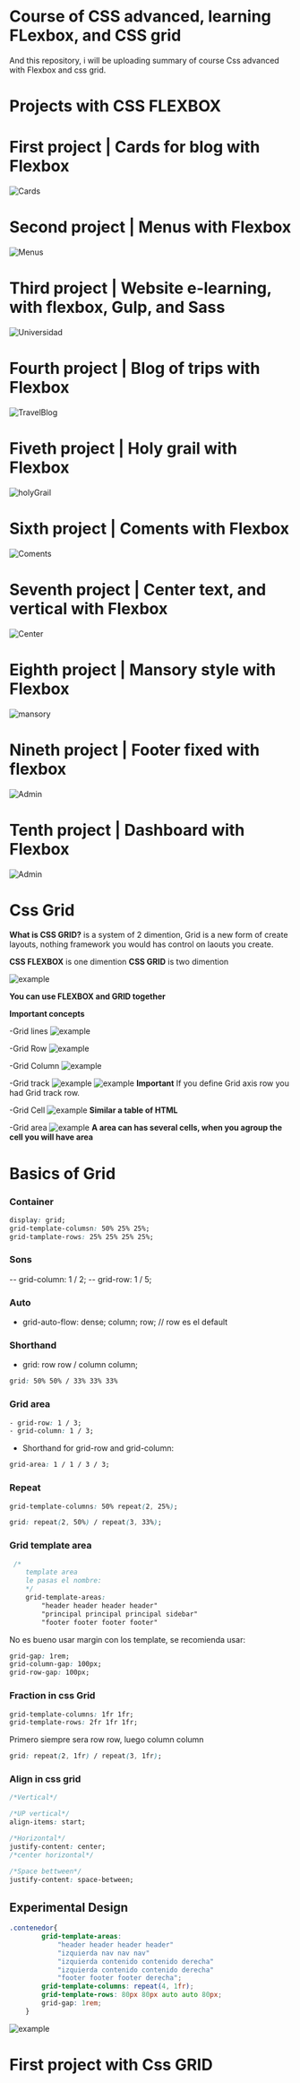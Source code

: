 # Course of CSS advanced, learning FLexbox, and CSS grid

And this repository, i will be uploading summary of course Css advanced with Flexbox and css grid.

# Projects with CSS FLEXBOX

# First project | Cards for blog with Flexbox

![Cards](https://github.com/g4brieljs/Course-Css-Flexbox-Grid/blob/master/1-Cards-flexbox/cardflexbox.png)

# Second project | Menus with Flexbox

![Menus](https://github.com/g4brieljs/Course-Css-Flexbox-Grid/blob/master/2-menus-flexbox/menus-flexbox.png)

# Third project | Website e-learning, with flexbox, Gulp, and Sass 

![Universidad](https://github.com/g4brieljs/Course-Css-Flexbox-Grid/blob/master/3-Universidad-flexbox-Sass-Gulp/unversidadflexbox.png)

# Fourth project | Blog of trips with Flexbox

![TravelBlog](https://github.com/g4brieljs/Course-Css-Flexbox-Grid/blob/master/4-Blog-viajes-flexbox/blog-flexbox.png)

# Fiveth project | Holy grail with Flexbox

![holyGrail](https://github.com/g4brieljs/Course-Css-Flexbox-Grid/blob/master/5-holy-grail-flexbox/holy-grail-flexbox.png)

# Sixth project | Coments with Flexbox

![Coments](https://github.com/g4brieljs/Course-Css-Flexbox-Grid/blob/master/7-layoutsFlex-flexbox/cometarios-flexbox.png)

# Seventh project | Center text, and vertical with Flexbox

![Center](https://github.com/g4brieljs/Course-Css-Flexbox-Grid/blob/master/7-layoutsFlex-flexbox/centrado-vertical.png)

# Eighth project | Mansory style with Flexbox

![mansory](https://github.com/g4brieljs/Course-Css-Flexbox-Grid/blob/master/7-layoutsFlex-flexbox/mansory-flexbox.png)

# Nineth project | Footer fixed with flexbox

![Admin](https://github.com/g4brieljs/Course-Css-Flexbox-Grid/blob/master/7-layoutsFlex-flexbox/footer-fijo-flexbox.png)

# Tenth project | Dashboard with Flexbox

![Admin](https://github.com/g4brieljs/Course-Css-Flexbox-Grid/blob/master/8-adminflex-flexbox/admin-flexbox-gulp-sass.png)

# Css Grid 

**What is CSS GRID?** is a system of 2 dimention, Grid is a new form of create layouts, nothing framework you would has control on laouts you create.

**CSS FLEXBOX** is one dimention
**CSS GRID** is two dimention

![example](https://github.com/g4brieljs/Course-Css-Flexbox-Grid/blob/master/9-CssGrid/basicGrid.png)

**You can use FLEXBOX and GRID together**

**Important concepts**

-Grid lines
![example](https://github.com/g4brieljs/Course-Css-Flexbox-Grid/blob/master/9-CssGrid/concept1.png)

-Grid Row
![example](https://github.com/g4brieljs/Course-Css-Flexbox-Grid/blob/master/9-CssGrid/concept2.png)

-Grid Column
![example](https://github.com/g4brieljs/Course-Css-Flexbox-Grid/blob/master/9-CssGrid/concept3.png)

-Grid track
![example](https://github.com/g4brieljs/Course-Css-Flexbox-Grid/blob/master/9-CssGrid/concept4.png)
![example](https://github.com/g4brieljs/Course-Css-Flexbox-Grid/blob/master/9-CssGrid/concept5.png)
**Important**
If you define Grid axis row you had Grid track row.

-Grid Cell
![example](https://github.com/g4brieljs/Course-Css-Flexbox-Grid/blob/master/9-CssGrid/concept6.png)
**Similar a table of HTML**

-Grid area
![example](https://github.com/g4brieljs/Course-Css-Flexbox-Grid/blob/master/9-CssGrid/concept7%5D.png)
**A area can has several cells, when you agroup the cell you will have area**

# Basics of Grid

### Container

```css
display: grid;
grid-template-columsn: 50% 25% 25%;
grid-tamplate-rows: 25% 25% 25% 25%;
```

### Sons

-- grid-column: 1 / 2;
-- grid-row: 1 / 5;

### Auto

- grid-auto-flow: dense; column; row;
// row es el default

### Shorthand
- grid: row row / column column;  
```css 
grid: 50% 50% / 33% 33% 33% 
```

### Grid area
```css
- grid-row: 1 / 3;
- grid-column: 1 / 3;
```
- Shorthand for grid-row and grid-column:
```css
grid-area: 1 / 1 / 3 / 3;
```

### Repeat

```css
grid-template-columns: 50% repeat(2, 25%);
```

```css
grid: repeat(2, 50%) / repeat(3, 33%);
```

### Grid template area

```css
 /*
    template area
    le pasas el nombre:
    */
    grid-template-areas: 
        "header header header header"
        "principal principal principal sidebar"
        "footer footer footer footer"
```

No es bueno usar margin con los template, se recomienda usar:
```css
grid-gap: 1rem;
grid-column-gap: 100px;
grid-row-gap: 100px;
```

### Fraction in css Grid
```css
grid-template-columns: 1fr 1fr;
grid-template-rows: 2fr 1fr 1fr;
```
Primero siempre sera row row, luego column column
```css
grid: repeat(2, 1fr) / repeat(3, 1fr);
```

### Align in css grid

```css
/*Vertical*/

/*UP vertical*/
align-items: start;
```

```css
/*Horizontal*/
justify-content: center;
/*center horizontal*/

/*Space bettween*/
justify-content: space-between;
```

## Experimental Design

```css
.contenedor{
        grid-template-areas: 
            "header header header header"
            "izquierda nav nav nav"
            "izquierda contenido contenido derecha"
            "izquierda contenido contenido derecha"
            "footer footer footer derecha";
        grid-template-columns: repeat(4, 1fr);
        grid-template-rows: 80px 80px auto auto 80px; 
        grid-gap: 1rem;
    }
```

![example](https://github.com/g4brieljs/Course-Css-Flexbox-Grid/blob/master/9-CssGrid/template-area.png)




# First project with Css GRID
